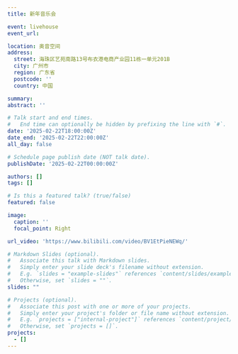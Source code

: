 ```yaml
---
title: 新年音乐会

event: livehouse
event_url: 

location: 奥音空间
address:
  street: 海珠区艺苑南路13号布衣港电商产业园11栋一单元201B
  city: 广州市
  region: 广东省
  postcode: ''
  country: 中国

summary: 
abstract: ''

# Talk start and end times.
#   End time can optionally be hidden by prefixing the line with `#`.
date: '2025-02-22T18:00:00Z'
date_end: '2025-02-22T22:00:00Z'
all_day: false

# Schedule page publish date (NOT talk date).
publishDate: '2025-02-22T00:00:00Z'

authors: []
tags: []

# Is this a featured talk? (true/false)
featured: false

image:
  caption: ''
  focal_point: Right

url_video: 'https://www.bilibili.com/video/BV1EtPieNEWq/'

# Markdown Slides (optional).
#   Associate this talk with Markdown slides.
#   Simply enter your slide deck's filename without extension.
#   E.g. `slides = "example-slides"` references `content/slides/example-slides.md`.
#   Otherwise, set `slides = ""`.
slides: ""

# Projects (optional).
#   Associate this post with one or more of your projects.
#   Simply enter your project's folder or file name without extension.
#   E.g. `projects = ["internal-project"]` references `content/project/deep-learning/index.md`.
#   Otherwise, set `projects = []`.
projects:
  - []
---
```

